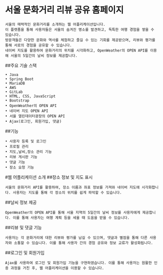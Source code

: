 # 서울 문화거리 리뷰 공유 홈페이지

```
서울의 매력적인 문화거리를 소개하는 웹 어플리케이션입니다.
이 플랫폼을 통해 사용자들은 서울의 숨겨진 명소를 발견하고, 독특한 여행 경험을 쌓을 수 있습니다.
방문객들은 다양한 문화와 역사를 체험하고 즐길 수 있는 기회를 제공받으며, 리뷰와 평가를 통해 서로의 경험을 공유할 수 있습니다.
네이버 지도를 활용하여 문화거리의 위치를 시각화하고, OpenWeather의 OPEN API를 이용해 서울의 5일간의 날씨 정보를 제공합니다.
```

##주요 기술 스택
```
• Java
• Spring Boot
• MariaDB
• AWS
• GitLab
• HTML, CSS, JavaScript
• Bootstrap
• OpenWeather의 OPEN API
• 네이버 지도 OPEN API
• 서울 열린데이터광장의 OPEN API
• Ajax(로그인, 회원가입, 댓글)
```
##기능
```
• 사용자 등록 및 로그인
• 프로필 관리
• 지도,날씨,장소 관리 기능
• 리뷰 게시판 기능
• 댓글 기능
• 장소 요청 기능
```

#웹 어플리케이션 소개
##장소 정보 및 지도 표시
```
서울의 문화거리 API를 활용하여, 장소 이름과 좌표 정보를 가져와 네이버 지도에 시각화합니다. 사용자는 지도를 통해 각 장소의 위치를 쉽게 파악할 수 있습니다.
```
##날씨 정보 제공
```
OpenWeather의 OPEN API를 통해 서울 지역의 5일간의 날씨 정보를 사용자에게 제공합니다. 이를 통해 사용자는 여행 계획 등을 세울 때 도움을 받을 수 있습니다.
```
##리뷰 및 댓글 기능
```
사용자는 각 문화거리에 대한 리뷰와 평가를 남길 수 있으며, 댓글과 별점을 통해 다른 사용자와 소통할 수 있습니다. 이를 통해 사용자 간의 경험 공유와 정보 교류가 활성화됩니다.
```
##로그인 및 회원가입
```
Ajax를 사용하여 로그인 및 회원가입 기능을 구현하였습니다. 이를 통해 사용자는 원활한 인증 과정을 거친 후, 웹 어플리케이션을 이용할 수 있습니다.
```